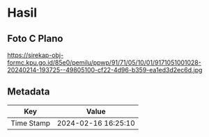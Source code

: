 # Hasil

## Foto C Plano

https://sirekap-obj-formc.kpu.go.id/85e0/pemilu/ppwp/91/71/05/10/01/9171051001028-20240214-193725--49805100-cf22-4d96-b359-ea1ed3d2ec6d.jpg


## Metadata

| Key        | Value               |
| ---------- | ------------------- |
| Time Stamp | 2024-02-16 16:25:10 |




